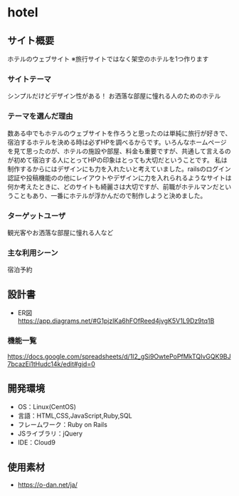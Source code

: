 # hotel

## サイト概要
ホテルのウェブサイト
※旅行サイトではなく架空のホテルを1つ作ります

### サイトテーマ
シンプルだけどデザイン性がある！
お洒落な部屋に憧れる人のためのホテル

### テーマを選んだ理由
数ある中でもホテルのウェブサイトを作ろうと思ったのは単純に旅行が好きで、宿泊するホテルを決める時は必ずHPを調べるからです。いろんなホームページを見て思ったのが、ホテルの施設や部屋、料金も重要ですが、共通して言えるのが初めて宿泊する人にとってHPの印象はとっても大切だということです。
私は制作するからにはデザインにも力を入れたいと考えていました。railsのログイン認証や投稿機能のの他にレイアウトやデザインに力を入れられるようなサイトは何か考えたときに、どのサイトも綺麗さは大切ですが、前職がホテルマンだということもあり、一番にホテルが浮かんだので制作しようと決めました。

### ターゲットユーザ
観光客やお洒落な部屋に憧れる人など

### 主な利用シーン
宿泊予約

## 設計書
- ER図　<https://app.diagrams.net/#G1pjzIKa6hFOfReed4jvgK5V1L9Dz9tq1B>

### 機能一覧
<https://docs.google.com/spreadsheets/d/1I2_gSi9OwtePoPfMkTQIvGQK9BJ7bcazEi1tHudc14k/edit#gid=0>

## 開発環境
- OS：Linux(CentOS)
- 言語：HTML,CSS,JavaScript,Ruby,SQL
- フレームワーク：Ruby on Rails
- JSライブラリ：jQuery
- IDE：Cloud9

## 使用素材
- <https://o-dan.net/ja/>